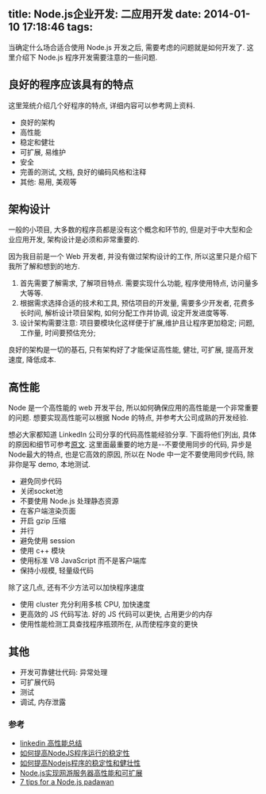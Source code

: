 title: Node.js企业开发: 二应用开发
date: 2014-01-10 17:18:46
tags:
---
当确定什么场合适合使用 Node.js 开发之后, 需要考虑的问题就是如何开发了. 这里介绍下 Node.js 程序开发需要注意的一些问题.

## 良好的程序应该具有的特点 
这里笼统介绍几个好程序的特点, 详细内容可以参考网上资料.

* 良好的架构
* 高性能
* 稳定和健壮
* 可扩展, 易维护
* 安全
* 完善的测试, 文档, 良好的编码风格和注释
* 其他: 易用, 美观等

## 架构设计
一般的小项目, 大多数的程序员都是没有这个概念和环节的, 但是对于中大型和企业应用开发, 架构设计是必须和非常重要的. 

因为我目前是一个 Web 开发者, 并没有做过架构设计的工作, 所以这里只是介绍下我所了解和想到的地方.

1. 首先需要了解需求, 了解项目特点. 需要实现什么功能, 程序使用特点, 访问量多大等等.
2. 根据需求选择合适的技术和工具, 预估项目的开发量, 需要多少开发者, 花费多长时间, 解析设计项目架构, 如何分配工作并协调, 设定开发进度等等.
3. 设计架构需要注意: 项目要模块化这样便于扩展,维护且让程序更加稳定; 问题, 工作量, 时间要预估充分; 

良好的架构是一切的基石, 只有架构好了才能保证高性能, 健壮, 可扩展, 提高开发速度, 降低成本.


## 高性能
Node 是一个高性能的 web 开发平台, 所以如何确保应用的高性能是一个非常重要的问题. 想要实现高性能可以根据 Node 的特点, 并参考大公司成熟的开发经验.

想必大家都知道 LinkedIn 公司分享的代码高性能经验分享. 下面将他们列出, 具体的原因和细节可参考[原文](http://engineering.linkedin.com/nodejs/blazing-fast-nodejs-10-performance-tips-linkedin-mobile).
这里面最重要的地方是--不要使用同步的代码, 异步是Node最大的特点, 也是它高效的原因, 所以在 Node 中一定不要使用同步代码, 除非你是写 demo, 本地测试.

* 避免同步代码
* 关闭socket池
* 不要使用 Node.js 处理静态资源
* 在客户端渲染页面
* 开启 gzip 压缩
* 并行
* 避免使用 session
* 使用 c++ 模块
* 使用标准 V8 JavaScript 而不是客户端库
* 保持小规模, 轻量级代码

除了这几点, 还有不少方法可以加快程序速度

* 使用 cluster 充分利用多核 CPU, 加快速度
* 更高效的 JS 代码写法. 好的 JS 代码可以更快, 占用更少的内存
* 使用性能检测工具查找程序瓶颈所在, 从而使程序变的更快


## 其他

* 开发可靠健壮代码: 异常处理
* 可扩展代码
* 测试
* 调试, 内存泄露



### 参考

* [linkedin 高性能总结](http://engineering.linkedin.com/nodejs/blazing-fast-nodejs-10-performance-tips-linkedin-mobile)
* [如何提高NodeJS程序运行的稳定性](http://blog.lovedan.cn/?p=222)
* [如何提高Nodejs程序的稳定性和健壮性](http://blog.lovedan.cn/?p=186)
* [Node.js实现网游服务器高性能和可扩展](http://developer.zdnet.com.cn/2012/1019/2126947.shtml)
* [7 tips for a Node.js padawan](https://medium.com/tech-talk/e7c0b0e5ce3c)